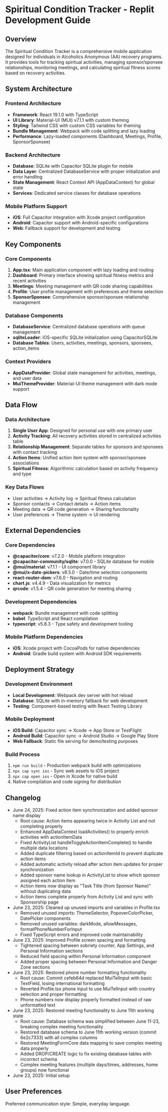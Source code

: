 # Spiritual Condition Tracker - Replit Development Guide

## Overview

The Spiritual Condition Tracker is a comprehensive mobile application designed for individuals in Alcoholics Anonymous (AA) recovery programs. It provides tools for tracking spiritual activities, managing sponsor/sponsee relationships, monitoring meetings, and calculating spiritual fitness scores based on recovery activities.

## System Architecture

### Frontend Architecture
- **Framework**: React 19.1.0 with TypeScript
- **UI Library**: Material-UI (MUI) v7.1.1 with custom theming
- **Styling**: Tailwind CSS with custom CSS variables for theming
- **Bundle Management**: Webpack with code splitting and lazy loading
- **Performance**: Lazy-loaded components (Dashboard, Meetings, Profile, SponsorSponsee)

### Backend Architecture
- **Database**: SQLite with Capacitor SQLite plugin for mobile
- **Data Layer**: Centralized DatabaseService with proper initialization and error handling
- **State Management**: React Context API (AppDataContext) for global state
- **Services**: Dedicated service classes for database operations

### Mobile Platform Support
- **iOS**: Full Capacitor integration with Xcode project configuration
- **Android**: Capacitor support with Android-specific configurations
- **Web**: Fallback support for development and testing

## Key Components

### Core Components
1. **App.tsx**: Main application component with lazy loading and routing
2. **Dashboard**: Primary interface showing spiritual fitness metrics and recent activities
3. **Meetings**: Meeting management with QR code sharing capabilities
4. **Profile**: User profile management with preferences and theme selection
5. **SponsorSponsee**: Comprehensive sponsor/sponsee relationship management

### Database Components
- **DatabaseService**: Centralized database operations with queue management
- **sqliteLoader**: iOS-specific SQLite initialization using CapacitorSQLite
- **Database Tables**: Users, activities, meetings, sponsors, sponsees, action_items

### Context Providers
- **AppDataProvider**: Global state management for activities, meetings, and user data
- **MuiThemeProvider**: Material-UI theme management with dark mode support

## Data Flow

### Data Architecture
1. **Single User App**: Designed for personal use with one primary user
2. **Activity Tracking**: All recovery activities stored in centralized activities table
3. **Relationship Management**: Separate tables for sponsors and sponsees with contact tracking
4. **Action Items**: Unified action item system with sponsor/sponsee associations
5. **Spiritual Fitness**: Algorithmic calculation based on activity frequency and type

### Key Data Flows
- User activities → Activity log → Spiritual fitness calculation
- Sponsor contacts → Contact details → Action items
- Meeting data → QR code generation → Sharing functionality
- User preferences → Theme system → UI rendering

## External Dependencies

### Core Dependencies
- **@capacitor/core**: v7.2.0 - Mobile platform integration
- **@capacitor-community/sqlite**: v7.0.0 - SQLite database for mobile
- **@mui/material**: v7.1.1 - UI component library
- **@mui/x-date-pickers**: v8.5.0 - Date/time selection components
- **react-router-dom**: v7.6.0 - Navigation and routing
- **chart.js**: v4.4.9 - Data visualization for metrics
- **qrcode**: v1.5.4 - QR code generation for meeting sharing

### Development Dependencies
- **webpack**: Bundle management with code splitting
- **babel**: TypeScript and React compilation
- **typescript**: v5.8.3 - Type safety and development tooling

### Mobile Platform Dependencies
- **iOS**: Xcode project with CocoaPods for native dependencies
- **Android**: Gradle build system with Android SDK requirements

## Deployment Strategy

### Development Environment
- **Local Development**: Webpack dev server with hot reload
- **Database**: SQLite with in-memory fallback for web development
- **Testing**: Component-based testing with React Testing Library

### Mobile Deployment
- **iOS Build**: Capacitor sync → Xcode → App Store or TestFlight
- **Android Build**: Capacitor sync → Android Studio → Google Play Store
- **Web Fallback**: Static file serving for demo/testing purposes

### Build Process
1. `npm run build` - Production webpack build with optimizations
2. `npx cap sync ios` - Sync web assets to iOS project
3. `npx cap open ios` - Open in Xcode for native build
4. Native compilation and code signing for distribution

## Changelog
- June 24, 2025: Fixed action item synchronization and added sponsor name display
  - Root cause: Action items appearing twice in Activity List and not completing properly
  - Enhanced AppDataContext loadActivities() to properly enrich activities with actionItemData
  - Fixed ActivityList handleToggleActionItemComplete() to handle multiple data locations
  - Added duplicate filtering based on actionItemId to prevent duplicate action items
  - Added automatic activity reload after action item updates for proper synchronization
  - Added sponsor name lookup in ActivityList to show which sponsor assigned each action item
  - Action items now display as "Task Title (from Sponsor Name)" without duplicating data
  - Action items complete properly from Activity List and sync with Sponsorship page
- June 23, 2025: Cleaned up unused imports and variables in Profile.tsx
  - Removed unused imports: ThemeSelector, PopoverColorPicker, DatePicker components
  - Removed unused variables: darkMode, allowMessages, formatPhoneNumberForInput
  - Fixed TypeScript errors and improved code maintainability
- June 23, 2025: Improved Profile screen spacing and formatting
  - Tightened spacing between sobriety counter, App Settings, and Personal Information sections
  - Reduced field spacing within Personal Information component
  - Added proper spacing between Personal Information and Danger Zone sections
- June 23, 2025: Restored phone number formatting functionality
  - Root cause: Commit cefeb64d replaced MuiTelInput with basic TextField, losing international formatting
  - Reverted Profile.tsx phone input to use MuiTelInput with country selection and proper formatting
  - Phone numbers now display properly formatted instead of raw unformatted text
- June 23, 2025: Restored meeting functionality to June 11th working state
  - Root cause: Database schema was simplified between June 11-23, breaking complex meeting functionality
  - Restored database schema to June 11th working version (commit 6e2c7333) with all complex columns
  - Restored MeetingFormCore data mapping to save complex meeting data properly
  - Added DROP/CREATE logic to fix existing database tables with incorrect schema
  - Complex meeting features (multiple days/times, addresses, home groups) now functional
- June 23, 2025: Initial setup

## User Preferences

Preferred communication style: Simple, everyday language.